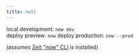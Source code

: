 ```yaml
---
title: null
---
```


local development: `now dev`  
deploy preview: `now`
deploy production: `now --prod`

(assumes [Zeit "now" CLI](https://zeit.co/download) is installed)
